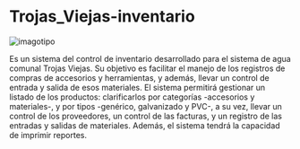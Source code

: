 # Trojas_Viejas-inventario
![imagotipo](https://user-images.githubusercontent.com/69605277/163621970-db2872fd-5e56-41b9-9ecb-2544d45c4391.png)

Es un sistema del control de inventario desarrollado para el sistema de agua comunal Trojas Viejas. Su objetivo es facilitar el manejo de los registros de compras de accesorios y herramientas, y además, llevar un control de entrada y salida de esos materiales. El sistema permitirá gestionar un listado de los productos: clarificarlos por categorías -accesorios y materiales-, y por tipos -genérico, galvanizado y PVC-, a su vez, llevar un control de los proveedores, un control de las facturas, y un registro de las entradas y salidas de materiales. Además, el sistema tendrá la capacidad de imprimir reportes.

